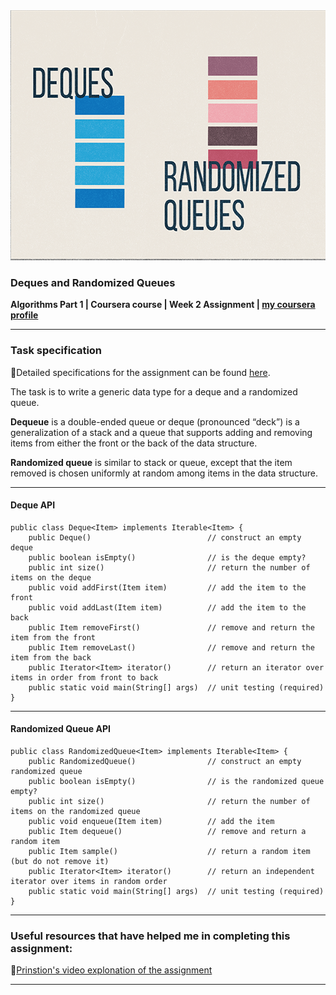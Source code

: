 <img height="400" src="logo.png" title="queues logo" width="1000"/>

### Deques and Randomized Queues

**Algorithms Part 1 | Coursera course | Week 2
Assignment | [my coursera profile](https://www.coursera.org/user/045cf702be8b31ef1aa039e2b4f07db6)**

---

### Task specification

🔗Detailed specifications for the assignment can be
found [here](https://coursera.cs.princeton.edu/algs4/assignments/queues/specification.php).

The task is to write a generic data type for a deque and a randomized queue.

**Dequeue** is a double-ended queue or deque (pronounced “deck”) is a generalization of a stack and a queue that
supports adding and removing items from either the front or the back of the data structure.

**Randomized queue** is similar to stack or queue, except that the item removed is chosen uniformly at random among
items in the data structure.

---

#### Deque API

```
public class Deque<Item> implements Iterable<Item> {
    public Deque()                          // construct an empty deque
    public boolean isEmpty()                // is the deque empty?
    public int size()                       // return the number of items on the deque
    public void addFirst(Item item)         // add the item to the front
    public void addLast(Item item)          // add the item to the back
    public Item removeFirst()               // remove and return the item from the front
    public Item removeLast()                // remove and return the item from the back
    public Iterator<Item> iterator()        // return an iterator over items in order from front to back
    public static void main(String[] args)  // unit testing (required)
}

``` 

---

#### Randomized Queue API

```
public class RandomizedQueue<Item> implements Iterable<Item> {
    public RandomizedQueue()                // construct an empty randomized queue
    public boolean isEmpty()                // is the randomized queue empty?
    public int size()                       // return the number of items on the randomized queue
    public void enqueue(Item item)          // add the item
    public Item dequeue()                   // remove and return a random item
    public Item sample()                    // return a random item (but do not remove it)
    public Iterator<Item> iterator()        // return an independent iterator over items in random order
    public static void main(String[] args)  // unit testing (required)
}
```

---

### Useful resources that have helped me in completing this assignment:

🔗[Prinstion's video explonation of the assignment](https://www.youtube.com/watch?v=GNr872PjQMI)

---